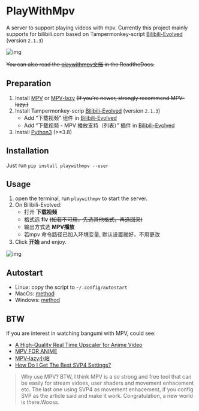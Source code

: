 # PlayWithMpv
A server to support playing videos with mpv. Currently this project mainly
supports for  bilibili.com based on Tampermonkey-script [Bilibili-Evolved](https://github.com/the1812/Bilibili-Evolved) (version `2.1.3`)

![img](Screenshot1.png)


<del>You can also read the [playwithmpv文档](https://playwithmpv.readthedocs.io/en/latest/) in the ReadtheDocs.</del>
<a id="orge980977"></a>

## Preparation

1.  Install [MPV](https://mpv.io/installation/) or [MPV-lazy](https://github.com/hooke007/MPV_lazy) <del>(If you're newer, strongly recommend MPV-lazy.)</del>
2.  Install Tampermonkey-scrip  [Bilibili-Evolved](https://github.com/the1812/Bilibili-Evolved) (version `2.1.3`)
    -   Add “下载视频” 组件 in  [Bilibili-Evolved](https://github.com/the1812/Bilibili-Evolved)
    -   Add “下载视频 - MPV 播放支持（列表）” 插件 in [Bilibili-Evolved](https://github.com/the1812/Bilibili-Evolved)
3.  Install [Python3](https://www.python.org/downloads/) (>=3.8)


<a id="orgb7eeda9"></a>

## Installation

Just run `pip install playwithmpv --user`


<a id="orgaefa9fe"></a>

## Usage

1.  open the terminal, run `playwithmpv` to start the server.
2.  On Bilibili-Evolved:
    -   打开 **下载视频**
    -   格式选 **flv** <del>(如若不可用，先选其他格式，再选回来)</del>
    -   输出方式选 **MPV播放**
    -   若mpv 命令路径已加入环境变量, 默认设置就好，不用更改
3.  Click **开始** and enjoy.

![img](Screenshot2.png)


<a id="orgd2f3301"></a>

## Autostart

-   Linux: copy the script to `~/.config/autostart`
-   MacOs: [method](https://stackoverflow.com/questions/29338066/run-python-script-at-os-x-startup)
-   Windows: [method](https://stackoverflow.com/questions/4438020/how-to-start-a-python-file-while-windows-starts)


<a id="org0e01e48"></a>

## BTW
If you are interest in watching bangumi with MPV, could see:

-   [A High-Quality Real Time Upscaler for Anime Video](https://github.com/bloc97/Anime4K)
-   [MPV FOR ANIME](https://luukuton.fi/article/mpv-for-anime)
-   [MPV-lazy小站](https://hooke007.github.io/)
-   [How Do I Get The Best SVP4 Settings?](https://www.svp-team.com/forum/viewtopic.php?pid=61292)

> Why use MPV?
> BTW, I think MPV is a so strong and free tool that can be easily for stream vidoes,
> user shaders and movement enhacement etc.
> The last one using SVP4 as movement enhacement, if you config SVP as the article said and make it work.
> Congratulation, a new world is there.Wooss.

